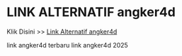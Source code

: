 # LINK ALTERNATIF angker4d

Klik Disini >> <a href="https://linksto.pages.dev/">Link Alternatif angker4d </a>

link angker4d terbaru
link angker4d 2025